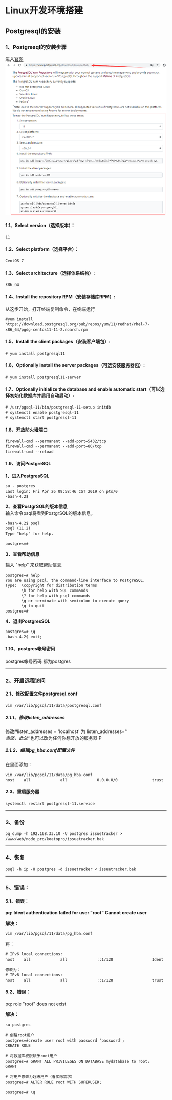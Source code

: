 # Linux开发环境搭建
## Postgresql的安装

### 1、Postgresql的安装步骤
进入[官网](https://www.postgresql.org/download/linux/redhat) 
![postgresql_install_step.png](postgresql_install_step.png)
#### 1.1、Select version（选择版本）：
```
11
```
#### 1.2、Select platform（选择平台）：
```
CentOS 7
```
#### 1.3、Select architecture（选择体系结构）:
```
X86_64
```
#### 1.4、Install the repository RPM（安装存储库RPM）:
从这步开始，打开终端复制命令，在终端运行
```
#yum install https://download.postgresql.org/pub/repos/yum/11/redhat/rhel-7-x86_64/pgdg-centos11-11-2.noarch.rpm
```
#### 1.5、Install the client packages（安装客户端包）:
```
# yum install postgresql11
```
#### 1.6、Optionally install the server packages（可选安装服务器包）:
```
# yum install postgresql11-server
```
#### 1.7、Optionally initialize the database and enable automatic start（可以选择初始化数据库并启用自动启动）:
```
# /usr/pgsql-11/bin/postgresql-11-setup initdb
# systemctl enable postgresql-11
# systemctl start postgresql-11
```


#### 1.8、开放防火墙端口
```
firewall-cmd --permanent --add-port=5432/tcp  
firewall-cmd --permanent --add-port=80/tcp  
firewall-cmd --reload  
```
#### 1.9、访问PostgreSQL
**1、进入PostgresSQL**
```
su - postgres
Last login: Fri Apr 26 09:58:46 CST 2019 on pts/0
-bash-4.2$
```
**2、查看PostgrSQL的版本信息**  
 输入命令psql将看到PostgrSQL的版本信息。
```
-bash-4.2$ psql
psql (11.2)
Type "help" for help.

postgres=#
```
**3、查看帮助信息**  

输入 "help" 来获取帮助信息. 

```
postgres=# help
You are using psql, the command-line interface to PostgreSQL.
Type:  \copyright for distribution terms
       \h for help with SQL commands
       \? for help with psql commands
       \g or terminate with semicolon to execute query
       \q to quit
postgres=#

```
**4、退出PostgresSQL**
```
postgres=# \q
-bash-4.2$ exit;
```

#### 1.10、postgres帐号密码
postgres帐号密码 都为postgres

---

### 2、开启远程访问

#### 2.1、修改配置文件postgresql.conf
```
vim /var/lib/pgsql/11/data/postgresql.conf
```
##### 2.1.1、修改listen_addresses
修改#listen_addresses = 'localhost'  为  listen_addresses='*'  
当然，此处‘*’也可以改为任何你想开放的服务器IP  
 
##### 2.1.2、编辑pg_hba.conf配置文件
在里面添加：
```
vim /var/lib/pgsql/11/data/pg_hba.conf 
host    all             all             0.0.0.0/0               trust
```
#### 2.3、重启服务器
```
systemctl restart postgresql-11.service
```
---
### 3、备份
```
pg_dump -h 192.168.33.10 -U postgres issuetracker >  /www/web/node_pro/koatopro/issuetracker.bak
```
---
### 4、恢复
```
psql -h ip -U postgres -d issuetracker < issuetracker.bak
```
---
### 5、错误：
#### 5.1、错误：
**pq: Ident authentication failed for user "root" Cannot create user** 

**解决：**
```
vim /var/lib/pgsql/11/data/pg_hba.conf
```
将：
```
# IPv6 local connections:
host    all             all             ::1/128                 Ident
                                                                  
修改为：
# IPv6 local connections:
host    all             all             ::1/128                 trust
```

#### 5.2、错误：
pq: role "root" does not exist  

**解决：**
```
su postgres

# 创建root用户
postgres=#create user root with password 'password';    
CREATE ROLE

# 将数据库权限赋予root用户
postgres=# GRANT ALL PRIVILEGES ON DATABASE mydatabase to root;
GRANT

# 将用户修改为超级用户（看实际需求）
postgres=# ALTER ROLE root WITH SUPERUSER;

postgres=# \q
```
